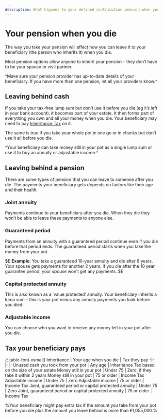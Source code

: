 ```yaml
---
description: What happens to your defined contribution pension when you die, including the tax your beneficiary pays.
---
```


# Your pension when you die

The way you take your pension will affect how you can leave it to your beneficiary (the person who inherits it) when you die.

Most pension options allow anyone to inherit your pension – they don’t have to be your spouse or civil partner.

^Make sure your pension provider has up-to-date details of your beneficiary. If you have more than one pension, let all your providers know.^

## Leaving behind cash

If you take your tax-free lump sum but don’t use it before you die (eg it’s left in your bank account), it becomes part of your estate. It then forms part of everything you own and all your money when you die. Your beneficiary may need to pay [Inheritance Tax](https://www.gov.uk/inheritance-tax) on it.

The same is true if you take your whole pot in one go or in chunks but don’t use it all before you die.

^Your beneficiary can take money still in your pot as a single lump sum or use it to buy an annuity or adjustable income.^

## Leaving behind a pension

There are some types of pension that you can leave to someone after you die. The payments your beneficiary gets depends on factors like their age and their health.

### Joint annuity

Payments continue to your beneficiary after you die. When they die they won’t be able to leave these payments to anyone else.

### Guaranteed period

Payments from an annuity with a guaranteed period continue even if you die before that period ends. The guaranteed period starts when you take the money from your pot.

$E
**Example:**
You take a guaranteed 10-year annuity and die after 8 years. Your spouse gets payments for another 2 years. If you die after the 10 year guarantee period, your spouse won’t get any payments.
$E

### Capital protected annuity

This is also known as a ‘value protected’ annuity. Your beneficiary inherits a lump sum – this is your pot minus any annuity payments you took before you died.

### Adjustable income

You can choose who you want to receive any money left in your pot after you die.

## Tax your beneficiary pays

{:.table-font-xsmall}
Inheritance | Your age when you die | Tax they pay
-|-|-|-
Unused cash you took from your pot | Any age | Inheritance Tax based on the size of your estate
Money still in your pot | Under 75 | Zero, if they take it within 2 years
Money still in your pot | 75 or older | Income Tax
Adjustable income | Under 75 | Zero
Adjustable income | 75 or older | Income Tax
Joint, guaranteed period or capital protected annuity | Under 75 | Zero
Joint, guaranteed period or capital protected annuity | 75 or older | Income Tax

%Your beneficiary might pay extra tax if the amount you take from your pot before you die plus the amount you leave behind is more than £1,055,000.%

